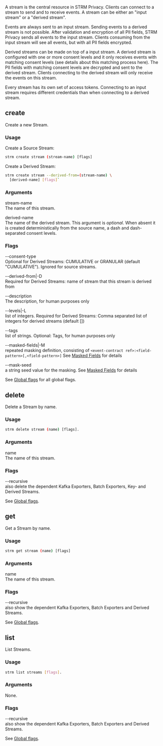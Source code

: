 A stream is the central resource in STRM Privacy. Clients can connect to
a stream to send and to receive events. A stream can be either an "input
stream" or a "derived stream".

Events are always sent to an input stream. Sending events to a derived
stream is not possible. After validation and encryption of all PII
fields, STRM Privacy sends all events to the input stream. Clients
consuming from the input stream will see all events, but with all PII
fields encrypted.

Derived streams can be made on top of a input stream. A derived stream
is configured with one or more consent levels and it only receives
events with matching consent levels (see details about this matching
process here). The PII fields with matching consent levels are decrypted
and sent to the derived stream. Clients connecting to the derived stream
will only receive the events on this stream.

Every stream has its own set of access tokens. Connecting to an input
stream requires different credentials than when connecting to a derived
stream.

## create

Create a new Stream.

### Usage

Create a Source Stream:

```bash
strm create stream (stream-name) [flags]
```

Create a Derived Stream:

```bash
strm create stream --derived-from=(stream-name) \
  [derived-name] [flags]`
```

### Arguments

stream-name  
The name of this stream.

derived-name  
The name of the derived stream. This argument is *optional*. When absent
it is created deterministically from the source name, a dash and
dash-separated consent levels.

### Flags

--consent-type  
Optional for Derived Streams: CUMULATIVE or GRANULAR (default
"CUMULATIVE"). Ignored for source streams.

--derived-from|-D  
Required for Derived Streams: name of stream that this stream is derived
from

--description  
The description, for human purposes only

--levels|-L  
list of integers. Required for Derived Streams: Comma separated list of
integers for derived streams (default [])

--tags  
list of strings. Optional: Tags, for human purposes only

--masked-fields|-M  
repeated masking definition, consisting of
`<event-contract ref>:<field-pattern>[,<field-pattern>]` See [Masked
Fields](/concepts/masked-fields.md) for details

--mask-seed  
a string seed value for the masking. See [Masked
Fields](/concepts/masked-fields.md) for details

See [Global flags](/cli-index.md#global-flags) for all global flags.

## delete

Delete a Stream by name.

### Usage

```bash
strm delete stream (name) [flags].
```

### Arguments

name  
The name of this stream.

### Flags

--recursive  
also delete the dependent Kafka Exporters, Batch Exporters, Key- and
Derived Streams.

See [Global flags](/cli-index.md#global-flags).

## get

Get a Stream by name.

### Usage

```bash
strm get stream (name) [flags]
```

### Arguments

name  
The name of this stream.

### Flags

--recursive  
also show the dependent Kafka Exporters, Batch Exporters and Derived
Streams.

See [Global flags](/cli-index.md#global-flags).

## list

List Streams.

### Usage

```bash
strm list streams [flags].
```

### Arguments

None.

### Flags

--recursive  
also show the dependent Kafka Exporters, Batch Exporters and Derived
Streams.

See [Global flags](/cli-index.md#global-flags).
